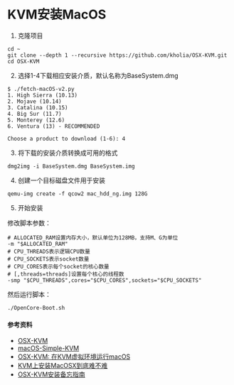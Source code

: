 # KVM安装MacOS

1. 克隆项目

```
cd ~
git clone --depth 1 --recursive https://github.com/kholia/OSX-KVM.git
cd OSX-KVM
```

2. 选择1-4下载相应安装介质，默认名称为BaseSystem.dmg

```
$ ./fetch-macOS-v2.py
1. High Sierra (10.13)
2. Mojave (10.14)
3. Catalina (10.15)
4. Big Sur (11.7)
5. Monterey (12.6)
6. Ventura (13) - RECOMMENDED

Choose a product to download (1-6): 4
```

3. 将下载的安装介质转换成可用的格式

```
dmg2img -i BaseSystem.dmg BaseSystem.img
```

4. 创建一个目标磁盘文件用于安装

```
qemu-img create -f qcow2 mac_hdd_ng.img 128G
```

5. 开始安装

修改脚本参数：

```
# ALLOCATED_RAM设置内存大小，默认单位为128MB，支持M、G为单位
-m "$ALLOCATED_RAM"
# CPU_THREADS表示逻辑CPU数量
# CPU_SOCKETS表示socket数量
# CPU_CORES表示每个socket的核心数量
# [,threads=threads]设置每个核心的线程数
-smp "$CPU_THREADS",cores="$CPU_CORES",sockets="$CPU_SOCKETS"
```

然后运行脚本：

```
./OpenCore-Boot.sh
```

#### 参考资料

- [OSX-KVM](https://github.com/kholia/OSX-KVM)
- [macOS-Simple-KVM](https://github.com/foxlet/macOS-Simple-KVM)
- [OSX-KVM: 在KVM虚拟环境运行macOS](https://cloud-atlas.readthedocs.io/zh_CN/latest/kvm/kvm_macos/osx_kvm.html)
- [KVM上安装MacOSX到底难不难](https://zhuanlan.zhihu.com/p/474047948)
- [OSX-KVM安装备忘指南](https://www.cnblogs.com/b-sir/p/13265722.html)
